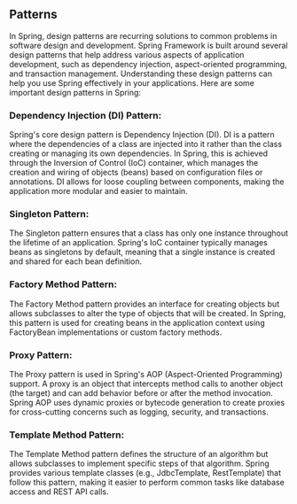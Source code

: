 ## Patterns 
In Spring, design patterns are recurring solutions to common problems in software design and development. Spring Framework is built around several design patterns that help address various aspects of application development, such as dependency injection, aspect-oriented programming, and transaction management. Understanding these design patterns can help you use Spring effectively in your applications. Here are some important design patterns in Spring:

### Dependency Injection (DI) Pattern:

Spring's core design pattern is Dependency Injection (DI). DI is a pattern where the dependencies of a class are injected into it rather than the class creating or managing its own dependencies.
In Spring, this is achieved through the Inversion of Control (IoC) container, which manages the creation and wiring of objects (beans) based on configuration files or annotations.
DI allows for loose coupling between components, making the application more modular and easier to maintain.
### Singleton Pattern:

The Singleton pattern ensures that a class has only one instance throughout the lifetime of an application.
Spring's IoC container typically manages beans as singletons by default, meaning that a single instance is created and shared for each bean definition.
### Factory Method Pattern:

The Factory Method pattern provides an interface for creating objects but allows subclasses to alter the type of objects that will be created.
In Spring, this pattern is used for creating beans in the application context using FactoryBean implementations or custom factory methods.
### Proxy Pattern:

The Proxy pattern is used in Spring's AOP (Aspect-Oriented Programming) support. A proxy is an object that intercepts method calls to another object (the target) and can add behavior before or after the method invocation.
Spring AOP uses dynamic proxies or bytecode generation to create proxies for cross-cutting concerns such as logging, security, and transactions.
### Template Method Pattern:

The Template Method pattern defines the structure of an algorithm but allows subclasses to implement specific steps of that algorithm.
Spring provides various template classes (e.g., JdbcTemplate, RestTemplate) that follow this pattern, making it easier to perform common tasks like database access and REST API calls.
